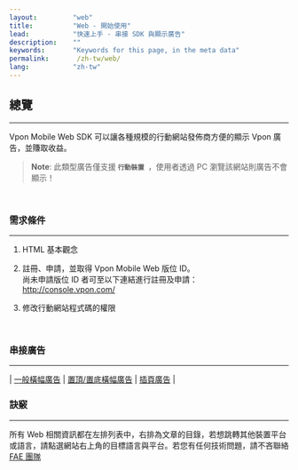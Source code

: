 ```yaml
---
layout:         "web"
title:          "Web - 開始使用"
lead:           "快速上手 - 串接 SDK 與顯示廣告"
description:    ""
keywords:       "Keywords for this page, in the meta data"
permalink:       /zh-tw/web/
lang:           "zh-tw"
---
```


## 總覽
---
Vpon Mobile Web SDK 可以讓各種規模的行動網站發佈商方便的顯示 Vpon 廣告，並賺取收益。 <br>

> **Note**:
>此類型廣告僅支援<strong> `行動裝置 `</strong>，使用者透過 PC 瀏覽該網站則廣告不會顯示！
<br>

### 需求條件
---

1. HTML 基本觀念

2. 註冊、申請，並取得 Vpon Mobile Web 版位 ID。<br>
尚未申請版位 ID 者可至以下連結進行註冊及申請：<http://console.vpon.com/>

3. 修改行動網站程式碼的權限
<br>

### 串接廣告
---

| [一般橫幅廣告][1] | [置頂/置底橫幅廣告][2] | [插頁廣告][3] |

### 訣竅
---
所有 Web 相關資訊都在左排列表中，右排為文章的目錄，若想跳轉其他裝置平台或語言，請點選網站右上角的目標語言與平台。若您有任何技術問題，請不吝聯絡 [FAE 團隊](mailto:fae@vpon.com)


[1]: {{site.baseurl}}/zh-tw/web/original-banner/
[2]: {{site.baseurl}}/zh-tw/web/adhesion-banner/
[3]: {{site.baseurl}}/zh-tw/web/interstitial/
